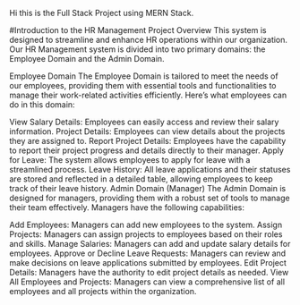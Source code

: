 Hi this is the Full Stack Project using MERN Stack.

#Introduction to the HR Management Project
Overview
This system is designed to streamline and enhance HR operations within our organization. Our HR Management system is divided into two primary domains: the Employee Domain and the Admin Domain.

Employee Domain
The Employee Domain is tailored to meet the needs of our employees, providing them with essential tools and functionalities to manage their work-related activities efficiently. Here’s what employees can do in this domain:

View Salary Details: Employees can easily access and review their salary information.
Project Details: Employees can view details about the projects they are assigned to.
Report Project Details: Employees have the capability to report their project progress and details directly to their manager.
Apply for Leave: The system allows employees to apply for leave with a streamlined process.
Leave History: All leave applications and their statuses are stored and reflected in a detailed table, allowing employees to keep track of their leave history.
Admin Domain (Manager)
The Admin Domain is designed for managers, providing them with a robust set of tools to manage their team effectively. Managers have the following capabilities:

Add Employees: Managers can add new employees to the system.
Assign Projects: Managers can assign projects to employees based on their roles and skills.
Manage Salaries: Managers can add and update salary details for employees.
Approve or Decline Leave Requests: Managers can review and make decisions on leave applications submitted by employees.
Edit Project Details: Managers have the authority to edit project details as needed.
View All Employees and Projects: Managers can view a comprehensive list of all employees and all projects within the organization.

